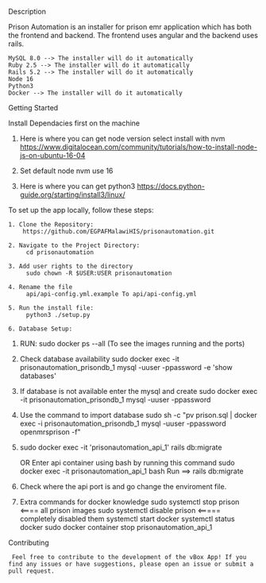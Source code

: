 Description

Prison Automation is an installer for prison emr application which has both the frontend and backend.
The frontend uses angular and the backend uses rails.

    MySQL 8.0 --> The installer will do it automatically
    Ruby 2.5 --> The installer will do it automatically
    Rails 5.2 --> The installer will do it automatically
    Node 16
    Python3
    Docker --> The installer will do it automatically

Getting Started

Install Dependacies first on the machine
   
   1. Here is where you can get node version select install with nvm
      https://www.digitalocean.com/community/tutorials/how-to-install-node-js-on-ubuntu-16-04

   2. Set default node
       nvm use 16

   2. Here is where you can get python3
       https://docs.python-guide.org/starting/install3/linux/

To set up the app locally, follow these steps:

    1. Clone the Repository:
        https://github.com/EGPAFMalawiHIS/prisonautomation.git

    2. Navigate to the Project Directory:
         cd prisonautomation

    3. Add user rights to the directory
         sudo chown -R $USER:USER prisonautomation

    4. Rename the file
         api/api-config.yml.example To api/api-config.yml

    5. Run the install file:
         python3 ./setup.py

    6. Database Setup:

1. RUN: 
   sudo docker ps --all (To see the images running and the ports)

2. Check database availability
   sudo docker exec -it prisonautomation_prisondb_1 mysql -uuser -ppassword -e 'show databases'

3. If database is not available enter the mysql and create
    sudo docker exec -it prisonautomation_prisondb_1 mysql -uuser -ppassword

4. Use the command to import database 
   sudo sh -c "pv prison.sql | docker exec -i prisonautomation_prisondb_1 mysql -uuser -ppassword openmrsprison -f"

5. sudo docker exec -it 'prisonautomation_api_1' rails db:migrate

    OR Enter api container using bash by running this command
      sudo docker exec -it prisonautomation_api_1 bash
    Run ==> rails db:migrate

6. Check where the api port is and go change the enviroment file.

7. Extra commands for docker knowledge 
      sudo systemctl stop prison <==== all prison images
      sudo systemctl disable prison <===== completely disabled them
      systemctl start docker
      systemctl status docker
      sudo docker container stop prisonautomation_api_1

Contributing

     Feel free to contribute to the development of the vBox App! If you find any issues or have suggestions, please open an issue or submit a pull request.




